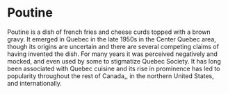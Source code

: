 # Poutine
Poutine is a dish of french fries and cheese curds topped with a brown gravy. It emerged in Quebec in the late 1950s in the Center Quebec area, though its origins are uncertain and there are several competing claims of having invented the dish. For many years it was perceived negatively and mocked, and even used by some to stigmatize Quebec Society.  It has long been associated with Quebec cuisine and its rise in prominence has led to popularity throughout the rest of Canada,, in the northern United States, and internationally.

